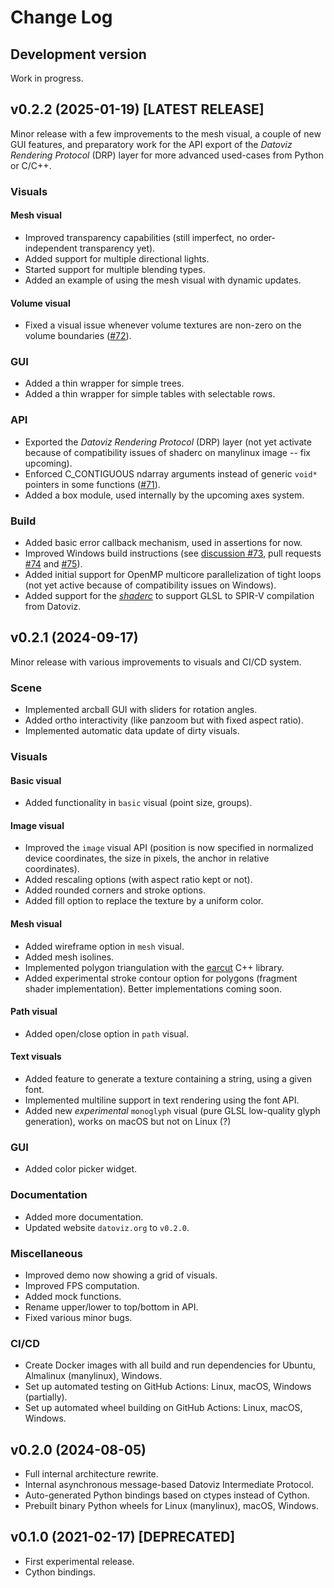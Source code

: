 # Change Log

## Development version

Work in progress.

## v0.2.2 (2025-01-19) [LATEST RELEASE]

Minor release with a few improvements to the mesh visual, a couple of new GUI features, and preparatory work for the API export of the *Datoviz Rendering Protocol* (DRP) layer for more advanced used-cases from Python or C/C++.

### Visuals

#### Mesh visual

* Improved transparency capabilities (still imperfect, no order-independent transparency yet).
* Added support for multiple directional lights.
* Started support for multiple blending types.
* Added an example of using the mesh visual with dynamic updates.

#### Volume visual

* Fixed a visual issue whenever volume textures are non-zero on the volume boundaries ([#72](https://github.com/datoviz/datoviz/issues/72)).

### GUI

* Added a thin wrapper for simple trees.
* Added a thin wrapper for simple tables with selectable rows.

### API

* Exported the *Datoviz Rendering Protocol* (DRP) layer (not yet activate because of compatibility issues of shaderc on manylinux image -- fix upcoming).
* Enforced C_CONTIGUOUS ndarray arguments instead of generic `void*` pointers in some functions ([#71](https://github.com/datoviz/datoviz/issues/71)).
* Added a box module, used internally by the upcoming axes system.

### Build

* Added basic error callback mechanism, used in assertions for now.
* Improved Windows build instructions (see [discussion #73](https://github.com/datoviz/datoviz/discussions/73), pull requests [#74](https://github.com/datoviz/datoviz/pull/74) and [#75](https://github.com/datoviz/datoviz/pull/75)).
* Added initial support for OpenMP multicore parallelization of tight loops (not yet active because of compatibility issues on Windows).
* Added support for the [*shaderc*](https://github.com/google/shaderc/) to support GLSL to SPIR-V compilation from Datoviz.


## v0.2.1 (2024-09-17)

Minor release with various improvements to visuals and CI/CD system.

### Scene

- Implemented arcball GUI with sliders for rotation angles.
- Added ortho interactivity (like panzoom but with fixed aspect ratio).
- Implemented automatic data update of dirty visuals.

### Visuals

#### Basic visual

- Added functionality in `basic` visual (point size, groups).

#### Image visual

- Improved the `image` visual API (position is now specified in normalized device coordinates, the size in pixels, the anchor in relative coordinates).
- Added rescaling options (with aspect ratio kept or not).
- Added rounded corners and stroke options.
- Added fill option to replace the texture by a uniform color.

#### Mesh visual

- Added wireframe option in `mesh` visual.
- Added mesh isolines.
- Implemented polygon triangulation with the [earcut](https://github.com/mapbox/earcut.hpp) C++ library.
- Added experimental stroke contour option for polygons (fragment shader implementation). Better implementations coming soon.

#### Path visual

- Added open/close option in `path` visual.

#### Text visuals

- Added feature to generate a texture containing a string, using a given font.
- Implemented multiline support in text rendering using the font API.
- Added new _experimental_ `monoglyph` visual (pure GLSL low-quality glyph generation), works on macOS but not on Linux (?)

### GUI

- Added color picker widget.

### Documentation

- Added more documentation.
- Updated website `datoviz.org` to `v0.2.0`.

### Miscellaneous

- Improved demo now showing a grid of visuals.
- Improved FPS computation.
- Added mock functions.
- Rename upper/lower to top/bottom in API.
- Fixed various minor bugs.

### CI/CD

- Create Docker images with all build and run dependencies for Ubuntu, Almalinux (manylinux), Windows.
- Set up automated testing on GitHub Actions: Linux, macOS, Windows (partially).
- Set up automated wheel building on GitHub Actions: Linux, macOS, Windows.


## v0.2.0 (2024-08-05)

- Full internal architecture rewrite.
- Internal asynchronous message-based Datoviz Intermediate Protocol.
- Auto-generated Python bindings based on ctypes instead of Cython.
- Prebuilt binary Python wheels for Linux (manylinux), macOS, Windows.


## v0.1.0 (2021-02-17) [DEPRECATED]

- First experimental release.
- Cython bindings.
